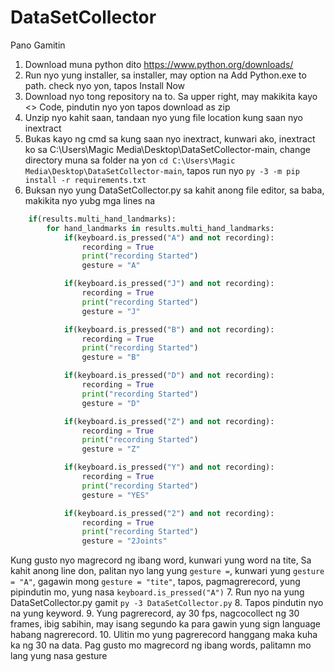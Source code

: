 # DataSetCollector

Pano Gamitin 
1. Download muna python dito https://www.python.org/downloads/
2. Run nyo yung installer, sa installer, may option na Add Python.exe to path. check nyo yon, tapos Install Now
3. Download nyo tong repository na to. Sa upper right, may makikita kayo <> Code, pindutin nyo yon tapos download as zip
4. Unzip nyo kahit saan, tandaan nyo yung file location kung saan nyo inextract
5. Bukas kayo ng cmd sa kung saan nyo inextract, kunwari ako, inextract ko sa C:\Users\Magic Media\Desktop\DataSetCollector-main, change directory muna sa folder na yon
`cd C:\Users\Magic Media\Desktop\DataSetCollector-main`, tapos run nyo `py -3 -m pip install -r requirements.txt`
6. Buksan nyo yung DataSetCollector.py sa kahit anong file editor, sa baba, makikita nyo yubg mga lines na 
```py
    if(results.multi_hand_landmarks):
        for hand_landmarks in results.multi_hand_landmarks:
            if(keyboard.is_pressed("A") and not recording):
                recording = True
                print("recording Started")
                gesture = "A"

            if(keyboard.is_pressed("J") and not recording):
                recording = True
                print("recording Started")
                gesture = "J"

            if(keyboard.is_pressed("B") and not recording):
                recording = True
                print("recording Started")
                gesture = "B"

            if(keyboard.is_pressed("D") and not recording):
                recording = True
                print("recording Started")
                gesture = "D"

            if(keyboard.is_pressed("Z") and not recording):
                recording = True
                print("recording Started")
                gesture = "Z"

            if(keyboard.is_pressed("Y") and not recording):
                recording = True
                print("recording Started")
                gesture = "YES"

            if(keyboard.is_pressed("2") and not recording):
                recording = True
                print("recording Started")
                gesture = "2Joints"
```
Kung gusto nyo magrecord ng ibang word, kunwari yung word na tite, Sa kahit anong line don, palitan nyo lang yung `gesture =`, kunwari yung `gesture = "A"`, gagawin mong `gesture = "tite"`, tapos, pagmagrerecord, yung pipindutin mo, yung nasa `keyboard.is_pressed("A")`
7. Run nyo na yung DataSetCollector.py gamit `py -3 DataSetCollector.py`
8. Tapos pindutin nyo na yung keyword. 
9. Yung pagrerecord, ay 30 fps, nagcocollect ng 30 frames, ibig sabihin, may isang segundo ka para gawin yung sign language habang nagrerecord. 
10. Ulitin mo yung pagrerecord hanggang maka kuha ka ng 30 na data. Pag gusto mo magrecord ng ibang words, palitamn mo lang yung nasa gesture
